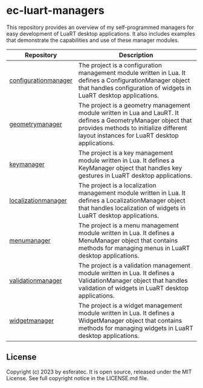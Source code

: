 # ec-luart-managers

This repository provides an overview of my self-programmed managers for easy development of LuaRT desktop applications. It also includes examples that demonstrate the capabilities and use of these manager modules.

| Repository  | Description |
| --- | --- |
| [configurationmanager](https://github.com/esferatec/ec-luart-configurationmanager) | The project is a configuration management module written in Lua. It defines a ConfigurationManager object that handles configuration of widgets in LuaRT desktop applications. |
| [geometrymanager](https://github.com/esferatec/ec-luart-geometrymanager) | The project is a geometry management module written in Lua and LauRT. It defines a GeometryManager object that provides methods to initialize different layout instances for LuaRT desktop applications. |
| [keymanager](https://github.com/esferatec/ec-luart-keymanager) | The project is a key management module written in Lua. It defines a KeyManager object that handles key gestures in LuaRT desktop applications. |
| [localizationmanager](https://github.com/esferatec/ec-luart-localizationmanager) | The project is a localization management module written in Lua. It defines a LocalizationManager object that handles localization of widgets in LuaRT desktop applications. |
| [menumanager](https://github.com/esferatec/ec-luart-menumanager) | The project is a menu management module written in Lua. It defines a MenuManager object that contains methods for managing menus in LuaRT desktop applications. |
| [validationmanager](https://github.com/esferatec/ec-luart-validationmanager) | The project is a validation management module written in Lua. It defines a ValidationManager object that handles validation of widgets in LuaRT desktop applications. |
| [widgetmanager](https://github.com/esferatec/ec-luart-widgetmanager) | The project is a widget management module written in Lua. It defines a WidgetManager object that contains methods for managing widgets in LuaRT desktop applications. |

## License

Copyright (c) 2023 by esferatec.
It is open source, released under the MIT License.
See full copyright notice in the LICENSE.md file.
